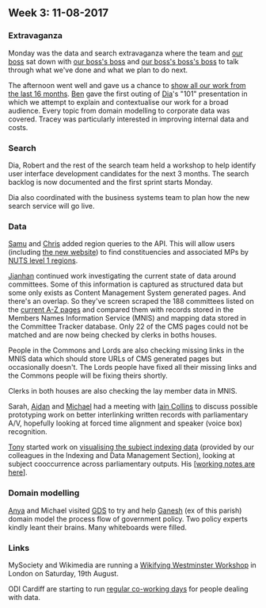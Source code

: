 ## Week 3: 11-08-2017

### Extravaganza

Monday was the data and search extravaganza where the team and [our boss](https://twitter.com/dasbarrett) sat down with [our boss's boss](https://twitter.com/_allenemma) and [our boss's boss's boss](https://twitter.com/traceyjessup) to talk through what we've done and what we plan to do next.

The afternoon went well and gave us a chance to [show all our work from the last 16 months](https://twitter.com/dasbarrett/status/894551894751940608). [Ben](http://twitter.com/benwoodhams) gave the first outing of [Dia](https://twitter.com/DN78)'s "101" presentation in which we attempt to explain and contextualise our work for a broad audience. Every topic from domain modelling to corporate data was covered. Tracey was particularly interested in improving internal data and costs.


### Search

Dia, Robert and the rest of the search team held a workshop to help identify user interface development candidates for the next 3 months. The search backlog is now documented and the first sprint starts Monday.

Dia also coordinated with the business systems team to plan how the new search service will go live.



### Data

[Samu](https://www.linkedin.com/in/langsamu/?ppe=1) and [Chris](https://twitter.com/chrisalcockdev) added region queries to the API. This will allow users (including [the new website](https://beta.parliament.uk)) to find constituencies and associated MPs by [NUTS level 1 regions](https://en.wikipedia.org/wiki/NUTS_statistical_regions_of_the_United_Kingdom).

[Jianhan](https://twitter.com/jianhanzhu) continued work investigating the current state of data around committees. Some of this information is captured as structured data but some only exists as Content Management System generated pages. And there's an overlap. So they've screen scraped the 188 committees listed on the [current A-Z pages](http://www.parliament.uk/business/committees/committees-a-z/) and compared them with records stored in the Members Names Information Service (MNIS) and mapping data stored in the Committee Tracker database. Only 22 of the CMS pages could not be matched and are now being checked by clerks in boths houses.

People in the Commons and Lords are also checking missing links in the MNIS data which should store URLs of CMS generated pages but occasionally doesn't. The Lords people have fixed all their missing links and the Commons people will be fixing theirs shortly.

Clerks in both houses are also checking the lay member data in MNIS.

Sarah, [Aidan](https://twitter.com/aidan_morgan) and [Michael](https://twitter.com/fantasticlife) had a meeting with [Iain Collins](https://twitter.com/iaincollins) to discuss possible prototyping work on better interlinking written records with parliamentary A/V, hopefully looking at forced time alignment and speaker (voice box) recognition.

[Tony](https://twitter.com/psychemedia) started work on [visualising the subject indexing data](https://twitter.com/psychemedia/status/895249165999120384) (provided by our colleagues in the Indexing and Data Management Section), looking at subject cooccurrence across parliamentary outputs. His [[working notes are here](https://github.com/psychemedia/parlihacks/blob/master/notebooks/Co-Occurring%20Tag%20Analysis.ipynb)].



### Domain modelling

[Anya](https://twitter.com/bitten_) and Michael visited [GDS](https://gds.blog.gov.uk/) to try and help [Ganesh](https://twitter.com/gansenthi) (ex of this parish) domain model the process flow of government policy. Two policy experts kindly leant their brains. Many whiteboards were filled.


### Links

MySociety and Wikimedia are running a [Wikifying Westminster Workshop](https://www.eventbrite.com/e/wikifying-westminster-workshop-tickets-36864455579) in London on Saturday, 19th August.

ODI Cardiff are starting to run [regular co-working days](http://cardiff.theodi.org/2017/08/08/dewch-i-weithio-gydar-werin-datas-yng-nghaerdydd/) for people dealing with data.


